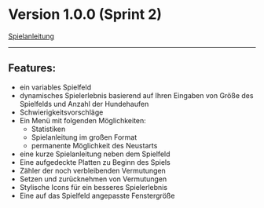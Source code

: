 # Version 1.0.0 (Sprint 2)

[Spielanleitung](https://github.com/NickRTR-Schule/Gehweg-Pacours/wiki)

--- 

## Features:

- ein variables Spielfeld
- dynamisches Spielerlebnis basierend auf Ihren Eingaben von Größe des Spielfelds und Anzahl der Hundehaufen
- Schwierigkeitsvorschläge
- Ein Menü mit folgenden Möglichkeiten:
	- Statistiken
	- Spielanleitung im großen Format
	- permanente Möglichkeit des Neustarts
- eine kurze Spielanleitung neben dem Spielfeld
- Eine aufgedeckte Platten zu Beginn des Spiels
- Zähler der noch verbleibenden Vermutungen
- Setzen und zurücknehmen von Vermutungen
- Stylische Icons für ein besseres Spielerlebnis
- Eine auf das Spielfeld angepasste Fenstergröße